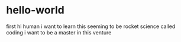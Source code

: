 # hello-world
first
hi human
i want to learn this seeming to be rocket science called coding
i want to be a master in this venture
